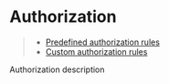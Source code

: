 [//]: # (80, Authorization)

# Authorization

> * [Predefined authorization rules](authorization/predefined)
> * [Custom authorization rules](authorization/custom)

Authorization description

